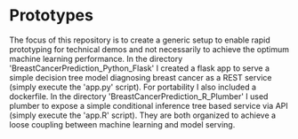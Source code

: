 # Prototypes

The focus of this repository is to create a generic setup to enable rapid prototyping for technical demos and not necessarily to achieve the optimum machine learning performance. In the directory 'BreastCancerPrediction_Python_Flask' I created a flask app to serve a simple decision tree model diagnosing breast cancer as a REST service (simply execute the 'app.py' script). For portability I also included a dockerfile. In the directory 'BreastCancerPrediction_R_Plumber' I used plumber to expose a simple conditional inference tree based service via API (simply execute the 'app.R' script). They are both organized to achieve a loose coupling between machine learning and model serving.
